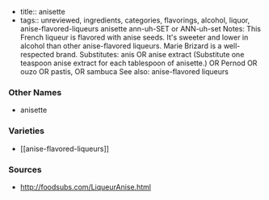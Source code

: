 - title:: anisette
- tags:: unreviewed, ingredients, categories, flavorings, alcohol, liquor, anise-flavored-liqueurs
anisette ann-uh-SET or ANN-uh-set Notes: This French liqueur is flavored with anise seeds. It's sweeter and lower in alcohol than other anise-flavored liqueurs. Marie Brizard is a well-respected brand. Substitutes: anis OR anise extract (Substitute one teaspoon anise extract for each tablespoon of anisette.) OR Pernod OR ouzo OR pastis, OR sambuca See also: anise-flavored liqueurs

### Other Names

* anisette

### Varieties

* [[anise-flavored-liqueurs]]

### Sources
* http://foodsubs.com/LiqueurAnise.html
